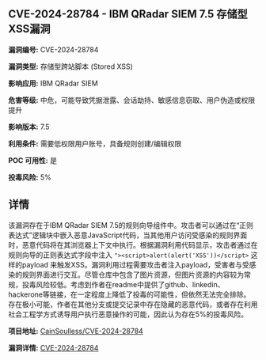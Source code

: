 ## CVE-2024-28784 - IBM QRadar SIEM 7.5 存储型XSS漏洞

**漏洞编号:** CVE-2024-28784

**漏洞类型:** 存储型跨站脚本 (Stored XSS)

**影响应用:** IBM QRadar SIEM

**危害等级:** 中危，可能导致凭据泄露、会话劫持、敏感信息窃取、用户伪造或权限提升

**影响版本:** 7.5

**利用条件:** 需要低权限用户账号，具备规则创建/编辑权限

**POC 可用性:** 是

**投毒风险:** 5%

## 详情

该漏洞存在于IBM QRadar SIEM 7.5的规则向导组件中。攻击者可以通过在“正则表达式”逻辑块中嵌入恶意JavaScript代码，当其他用户访问受感染的规则界面时，恶意代码将在其浏览器上下文中执行。根据漏洞利用代码显示，攻击者通过在规则向导的正则表达式字段中注入 `"><script>alert(alert('XSS'))</script>` 这样的payload 来触发XSS。漏洞利用过程需要攻击者注入payload，受害者与受感染的规则界面进行交互。尽管仓库中包含了图片资源，但图片资源的内容较为常规，投毒风险较低。考虑到作者在readme中提供了github、linkedin、hackerone等链接，在一定程度上降低了投毒的可能性，但依然无法完全排除。 存在极小可能，作者在其他分支或提交记录中存在隐藏的恶意代码，或者存在利用社会工程学方式诱导用户执行恶意操作的可能，因此认为存在5%的投毒风险。

**项目地址:** [CainSoulless/CVE-2024-28784](https://github.com/CainSoulless/CVE-2024-28784)

**漏洞详情:** [CVE-2024-28784](https://nvd.nist.gov/vuln/detail/CVE-2024-28784)